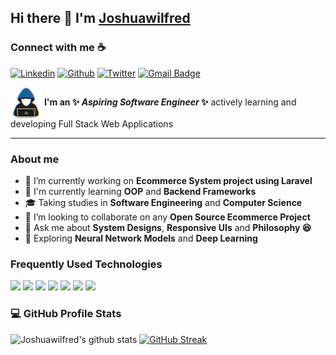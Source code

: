 ## Hi there 👋 I'm [Joshuawilfred](https://github.com/Joshuawilfred/Joshuawilfred)


### Connect with me ☕
[![Linkedin](https://img.shields.io/badge/-LinkedIn-blue?style=flat&logo=Linkedin&logoColor=white)](https://www.linkedin.com/in/joshuawilfred/) [![Github](https://img.shields.io/badge/-Github-000?style=flat&logo=Github&logoColor=white)](https://github.com/Joshuawilfred) [![Twitter](https://img.shields.io/badge/-Twitter-blue?style=flat&logo=Twitter&logoColor=white)](https://www.twitter.com/joshuawilfredev/) [![Gmail Badge](https://img.shields.io/badge/-joshuakaaya216@gmail.com-d14836?style=flat-square&logo=Gmail&logoColor=white&link=mailto:joshuakaaya216@gmail.com)](mailto:joshuakaaya216@gmail.com)

<picture><img src="https://github.com/0xAbdulKhalid/0xAbdulKhalid/raw/main/assets/mdImages/about_me.gif" width = 50px align="center"></picture>
**I'm an ✨ _Aspiring Software Engineer_ ✨** actively learning and developing Full Stack Web Applications
<hr>

### About me

- 🔭 I’m currently working on **Ecommerce System project using Laravel**
- 🌱 I'm currently learning **OOP** and **Backend Frameworks**
- 🎓 Taking studies in **Software Engineering** and **Computer Science**
- 👯 I’m looking to collaborate on any **Open Source Ecommerce Project**
- 💬 Ask me about **System Designs**, **Responsive UIs** and **Philosophy 😆**
- 🤔 Exploring **Neural Network Models** and **Deep Learning**

### Frequently Used Technologies</h2>

<img src="https://img.shields.io/badge/html5%20-%23E34F26.svg?&style=for-the-badge&logo=html5&logoColor=white">
<img src="https://img.shields.io/badge/css3%20-%231572B6.svg?&style=for-the-badge&logo=css3&logoColor=white"> 
  <img src="https://img.shields.io/badge/php%20-%23777BB4.svg?&style=for-the-badge&logo=php&logoColor=white">
  <img src="https://img.shields.io/badge/python%20-%2314354C.svg?&style=for-the-badge&logo=python&logoColor=white">   <img src="https://img.shields.io/badge/javascript%20-%23323330.svg?&style=for-the-badge&logo=javascript&logoColor=%23F7DF1E">  <img src="https://img.shields.io/badge/git%20-%23F05033.svg?&style=for-the-badge&logo=git&logoColor=white"/>
  <img src="https://img.shields.io/badge/laravel%20-%23FF2D20.svg?&style=for-the-badge&logo=laravel&logoColor=white">

### 💻 GitHub Profile Stats

![Joshuawilfred's github stats](https://github-readme-stats.vercel.app/api?username=Joshuawilfred&show_icons=true&theme=algolia) 
[![GitHub Streak](https://github-readme-streak-stats.herokuapp.com?user=Joshuawilfred&theme=algolia&date_format=M%20j%5B%2C%20Y%5D)]()
<br>

